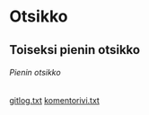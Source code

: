 # Otsikko
## Toiseksi pienin otsikko
###### Pienin otsikko 
[gitlog.txt](https://github.com/Vastamaki88/ot-harjoitustyo/blob/master/laskarit/viikko1/gitlog.txt)
[komentorivi.txt](https://github.com/Vastamaki88/ot-harjoitustyo/blob/master/laskarit/viikko1/komentorivi.txt)
